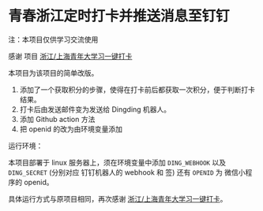 # 青春浙江定时打卡并推送消息至钉钉

注：本项目仅供学习交流使用

感谢 项目 [浙江/上海青年大学习一键打卡](https://github.com/lthero-big/ZheJiangYouthstudyAutoSign)

本项目为该项目的简单改版。

1. 添加了一个获取积分的步骤，使得在打卡前后都获取一次积分，便于判断打卡结果。
2. 打卡后由发送邮件变为发送给 Dingding 机器人。
3. 添加 Github action 方法
4. 把 openid 的改为由环境变量添加

运行环境：

本项目部署于 linux 服务器上，须在环境变量中添加 `DING_WEBHOOK` 以及 `DING_SECRET` (分别对应 钉钉机器人的 webhook 和 签) 还有 `OPENID` 为 微信小程序的 openid。

具体运行方式与原项目相同，再次感谢 [浙江/上海青年大学习一键打卡](https://github.com/lthero-big/ZheJiangYouthstudyAutoSign)。
